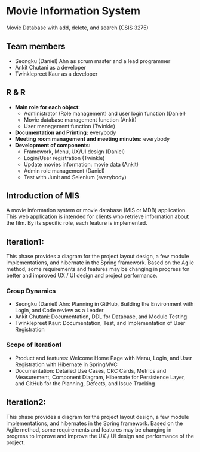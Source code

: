 # Movie Information System
Movie Database with add, delete, and search (CSIS 3275)

##	Team members
-	Seongku (Daniel) Ahn as scrum master and a lead programmer
-	Ankit Chutani as a developer
-	Twinklepreet Kaur as a developer

## R & R

* **Main role for each object:**
 	- Administrator (Role management) and user login function (Daniel)
 	- Movie database management function (Ankit)
 	- User management function (Twinkle)
* **Documentation and Printing:** everybody
* **Meeting room management and meeting minutes:** everybody
* **Development of components:**
 	- Framework, Menu, UX/UI design (Daniel)
 	- Login/User registration (Twinkle)
 	- Update movies information: movie data (Ankit)
 	- Admin role management (Daniel)
 	- Test with Junit and Selenium (everybody)


##	Introduction of MIS

A movie information system or movie database (MIS or MDB) application. This web application is intended for clients who retrieve information about the film. By its specific role, each feature is implemented.

##	Iteration1:

This phase provides a diagram for the project layout design, a few module implementations, and hibernate in the Spring framework. Based on the Agile method, some requirements and features may be changing in progress for better and improved UX / UI design and project performance.

###	Group Dynamics

-	Seongku (Daniel) Ahn: Planning in GitHub, Building the Environment with Login, and Code review as a Leader
-	Ankit Chutani: Documentation, DDL for Database, and Module Testing
-	Twinklepreet Kaur: Documentation, Test, and Implementation of User Registration 

###	Scope of Iteration1
-	Product and features: Welcome Home Page with Menu, Login, and User Registration with Hibernate in SpringMVC
-	Documentation: Detailed Use Cases, CRC Cards, Metrics and Measurement, Component Diagram, Hibernate for Persistence Layer, and GitHub for the Planning, Defects, and Issue Tracking

##	Iteration2:

This phase provides a diagram for the project layout design, a few module implementations, and hibernates in the Spring framework. Based on the Agile method, some requirements and features may be changing in progress to improve and improve the UX / UI design and performance of the project.

